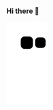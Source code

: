 ### Hi there 👋
![](https://raw.githubusercontent.com/enzhaowang/enzhaowang/main/assets/github-contribution-grid-snake.svg)              
